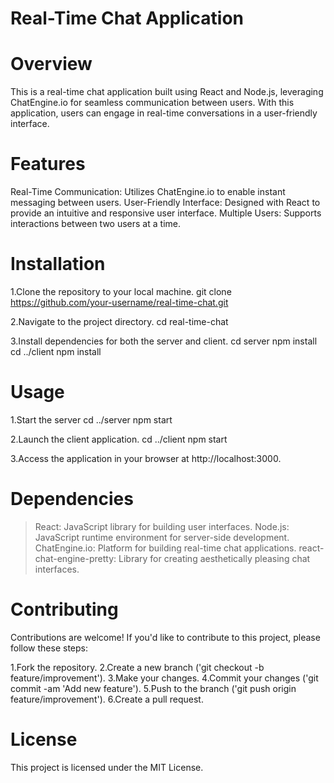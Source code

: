 

# Real-Time Chat Application

# Overview
This is a real-time chat application built using React and Node.js, leveraging ChatEngine.io for seamless communication between users. With this application, users can engage in real-time conversations in a user-friendly interface.

# Features
Real-Time Communication: Utilizes ChatEngine.io to enable instant messaging between users.
User-Friendly Interface: Designed with React to provide an intuitive and responsive user interface.
Multiple Users: Supports interactions between two users at a time.

# Installation
1.Clone the repository to your local machine.
git clone https://github.com/your-username/real-time-chat.git

2.Navigate to the project directory.
cd real-time-chat

3.Install dependencies for both the server and client.
cd server
npm install
cd ../client
npm install

# Usage
1.Start the server
cd ../server
npm start

2.Launch the client application.
cd ../client
npm start

3.Access the application in your browser at http://localhost:3000.

# Dependencies
> React: JavaScript library for building user interfaces.
> Node.js: JavaScript runtime environment for server-side development.
> ChatEngine.io: Platform for building real-time chat applications.
> react-chat-engine-pretty: Library for creating aesthetically pleasing chat interfaces.

# Contributing
Contributions are welcome! If you'd like to contribute to this project, please follow these steps:

1.Fork the repository.
2.Create a new branch ('git checkout -b feature/improvement').
3.Make your changes.
4.Commit your changes ('git commit -am 'Add new feature').
5.Push to the branch ('git push origin feature/improvement').
6.Create a pull request.

# License
This project is licensed under the MIT License.